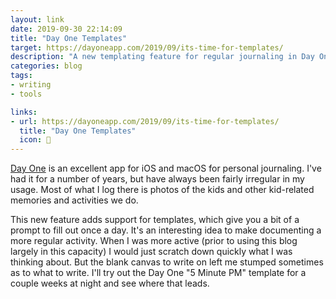 ```yaml
---
layout: link
date: 2019-09-30 22:14:09
title: "Day One Templates"
target: https://dayoneapp.com/2019/09/its-time-for-templates/
description: "A new templating feature for regular journaling in Day One."
categories: blog
tags:
- writing
- tools

links:
- url: https://dayoneapp.com/2019/09/its-time-for-templates/
  title: "Day One Templates"
  icon: 📅
---
```


[Day One](https://dayoneapp.com/ "Day One") is an excellent app for iOS and macOS for personal journaling. I've had it for a number of years, but have always been fairly irregular in my usage. Most of what I log there is photos of the kids and other kid-related memories and activities we do.

This new feature adds support for templates, which give you a bit of a prompt to fill out once a day. It's an interesting idea to make documenting a more regular activity. When I was more active (prior to using this blog largely in this capacity) I would just scratch down quickly what I was thinking about. But the blank canvas to write on left me stumped sometimes as to what to write. I'll try out the Day One "5 Minute PM" template for a couple weeks at night and see where that leads.
